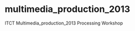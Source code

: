 multimedia_production_2013
==========================

ITCT Multimedia_production_2013 Processing Workshop

